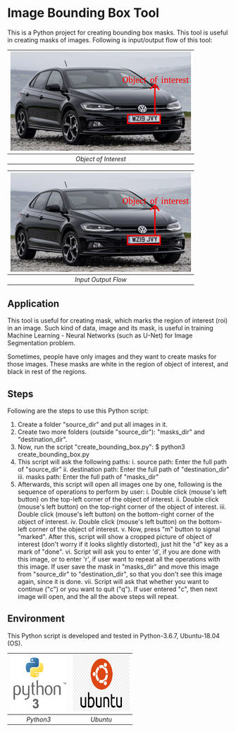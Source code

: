 # Image Bounding Box Tool
This is a Python project for creating bounding box masks. This tool is useful in creating masks of images. Following is input/output flow of this tool:

|![Object of Interest](https://github.com/sansinghsanjay/Image_Bounding_Box_Tool/blob/master/images/object_of_interest.png) |
|:--:|
| *Object of Interest* |


|![Input Output Flow](https://github.com/sansinghsanjay/Image_Bounding_Box_Tool/blob/master/images/object_of_interest.png) |
|:--:|
| *Input Output Flow* |

## Application
This tool is useful for creating mask, which marks the region of interest (roi) in an image. Such kind of data, image and its mask, is useful in training Machine Learning - Neural Networks (such as U-Net) for Image Segmentation problem.

Sometimes, people have only images and they want to create masks for those images. These masks are white in the region of object of interest, and black in rest of the regions.

## Steps
Following are the steps to use this Python script:
1. Create a folder "source_dir" and put all images in it.
2. Create two more folders (outside "source_dir"): "masks_dir" and "destination_dir".
3. Now, run the script "create_bounding_box.py":
		$ python3 create_bounding_box.py
4. This script will ask the following paths:
	i. source path: Enter the full path of "source_dir"
	ii. destination path: Enter the full path of "destination_dir"
	iii. masks path: Enter the full path of "masks_dir"
5. Afterwards, this script will open all images one by one, following is the sequence of operations to perform by user:
	i. Double click (mouse's left button) on the top-left corner of the object of interest.
	ii. Double click (mouse's left button) on the top-right corner of the object of interest.
	iii. Double click (mouse's left button) on the bottom-right corner of the object of interest.
	iv. Double click (mouse's left button) on the bottom-left corner of the object of interest.
	v. Now, press "m" button to signal "marked". After this, script will show a cropped picture of object of interest (don't worry if it looks slightly distorted), just hit the "d" key as a mark of "done".
	vi. Script will ask you to enter 'd', if you are done with this image, or to enter 'r', if user want to repeat all the operations with this image. If user save the mask in "masks_dir" and move this image from "source_dir" to "destination_dir", so that you don't see this image again, since it is done.
	vii. Script will ask that whether you want to continue ("c") or you want to quit ("q"). If user entered "c", then next image will open, and the all the above steps will repeat.

## Environment
This Python script is developed and tested in Python-3.6.7, Ubuntu-18.04 (OS).

|![Python3](https://github.com/sansinghsanjay/Image_Bounding_Box_Tool/blob/master/images/python3.png) |![Ubuntu](https://github.com/sansinghsanjay/Image_Bounding_Box_Tool/blob/master/images/ubuntu_logo.png) |
|:--:|:--:|
| *Python3* | *Ubuntu* |
